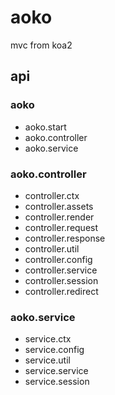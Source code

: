 # aoko
mvc from koa2

## api
### aoko
* aoko.start 
* aoko.controller
* aoko.service

### aoko.controller
* controller.ctx
* controller.assets
* controller.render
* controller.request
* controller.response
* controller.util
* controller.config
* controller.service
* controller.session
* controller.redirect

### aoko.service
* service.ctx
* service.config
* service.util
* service.service
* service.session


